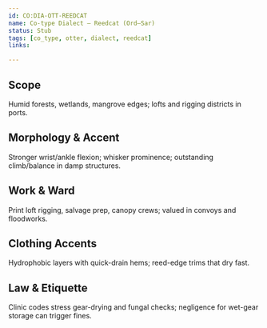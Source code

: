 ```yaml
---
id: CO:DIA-OTT-REEDCAT
name: Co-type Dialect — Reedcat (Ord–Sar)
status: Stub
tags: [co_type, otter, dialect, reedcat]
links:

---
```


## Scope
Humid forests, wetlands, mangrove edges; lofts and rigging districts in ports.

## Morphology & Accent
Stronger wrist/ankle flexion; whisker prominence; outstanding climb/balance in damp structures.

## Work & Ward
Print loft rigging, salvage prep, canopy crews; valued in convoys and floodworks.

## Clothing Accents
Hydrophobic layers with quick-drain hems; reed-edge trims that dry fast.

## Law & Etiquette
Clinic codes stress gear-drying and fungal checks; negligence for wet-gear storage can trigger fines.
